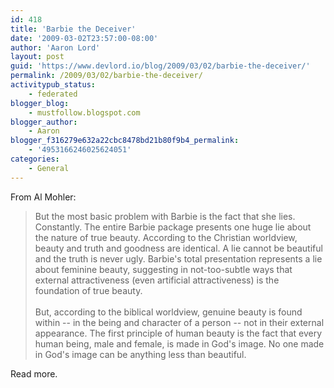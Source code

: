 ```yaml
---
id: 418
title: 'Barbie the Deceiver'
date: '2009-03-02T23:57:00-08:00'
author: 'Aaron Lord'
layout: post
guid: 'https://www.devlord.io/blog/2009/03/02/barbie-the-deceiver/'
permalink: /2009/03/02/barbie-the-deceiver/
activitypub_status:
    - federated
blogger_blog:
    - mustfollow.blogspot.com
blogger_author:
    - Aaron
blogger_f316279e632a22cbc8478bd21b80f9b4_permalink:
    - '4953166246025624051'
categories:
    - General
---
```


From Al Mohler:<blockquote>But the most basic problem with Barbie is the fact that she lies.  Constantly.  The entire Barbie package presents one huge lie about the nature of true beauty.  According to the Christian worldview, beauty and truth and goodness are identical.  A lie cannot be beautiful and the truth is never ugly.  Barbie's total presentation represents a lie about feminine beauty, suggesting in not-too-subtle ways that external attractiveness (even artificial attractiveness) is the foundation of true beauty.<br /><br />But, according to the biblical worldview, genuine beauty is found within -- in the being and character of a person -- not in their external appearance.  The first principle of human beauty is the fact that every human being, male and female, is made in God's image.  No one made in God's image can be anything less than beautiful.</blockquote>Read more.<div class="blogger-post-footer"></div>